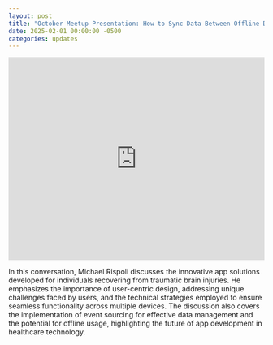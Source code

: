 ```yaml
---
layout: post
title: "October Meetup Presentation: How to Sync Data Between Offline Devices by Michael Rispoli"
date: 2025-02-01 00:00:00 -0500
categories: updates
---
```


<iframe width="100%" height="400" src="https://www.youtube.com/embed/42LiscFKmMU?si=rvFr8LPyaE_I95Io" title="YouTube video player" frameborder="0" allow="accelerometer; autoplay; clipboard-write; encrypted-media; gyroscope; picture-in-picture; web-share" referrerpolicy="strict-origin-when-cross-origin" allowfullscreen></iframe>

<br>

In this conversation, Michael Rispoli discusses the innovative app solutions developed for individuals recovering from traumatic brain injuries. He emphasizes the importance of user-centric design, addressing unique challenges faced by users, and the technical strategies employed to ensure seamless functionality across multiple devices. The discussion also covers the implementation of event sourcing for effective data management and the potential for offline usage, highlighting the future of app development in healthcare technology.
